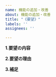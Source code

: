 ```yaml
---
name: 機能の追加・改善
about: 機能の追加・改善
title: "《要望》"
labels: ''
assignees: ''

---
```


**1.要望の内容**

**2.要望の理由**

**3.補足**

